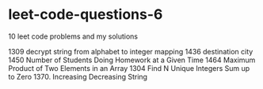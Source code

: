 # leet-code-questions-6

10 leet code problems and my solutions

1309 decrypt string from alphabet to integer mapping
1436 destination city
1450 Number of Students Doing Homework at a Given Time
1464 Maximum Product of Two Elements in an Array
1304 Find N Unique Integers Sum up to Zero 1370. Increasing Decreasing String
